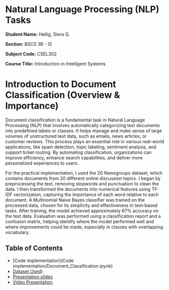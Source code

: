 # Natural Language Processing (NLP) Tasks 



**Student Name:** Hallig, Siera Q.

**Section:** BSCS 3B - IS

**Subject Code:** CSEL302 

**Course Title:** Introduction in Intelligent Systems


# Introduction to Document Classification (Overview & Importance) 

Document classification is a fundamental task in Natural Language Processing (NLP) that involves automatically categorizing text documents into predefined labels or classes. It helps manage and make sense of large volumes of unstructured text data, such as emails, news articles, or customer reviews. This process plays an essential role in various real-world applications, like spam detection, topic labeling, sentiment analysis, and support ticket routing. By automating classification, organizations can improve efficiency, enhance search capabilities, and deliver more personalized experiences to users.

For the practical implementation, I used the 20 Newsgroups dataset, which contains documents from 20 different online discussion topics. I began by preprocessing the text, removing stopwords and punctuation to clean the data. I then transformed the documents into numerical features using TF-IDF vectorization, capturing the importance of each word relative to each document. A Multinomial Naive Bayes classifier was trained on the processed data, chosen for its simplicity and effectiveness in text-based tasks. After training, the model achieved approximately 67% accuracy on the test data. Evaluation was performed using a classification report and a confusion matrix, helping identify where the model performed well and where improvements could be made, especially in classes with overlapping vocabulary.

## Table of Contents
*   [Code implementation](Code implementation/Document_Classification.ipynb)
*   [Dataset Used)](Dataset/20_newsgroups.tar.gz)
*   [Presentation slides](Final-Project-Chatbot/documentation/Report.pdf)
*   [Video Presentation](Final-Project-Chatbot/video/Chatbot_Video_Presentation.mp4)
